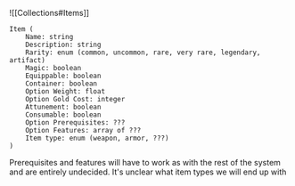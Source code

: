 ![[Collections#Items]]

```
Item (
	Name: string
	Description: string
	Rarity: enum (common, uncommon, rare, very rare, legendary, artifact)
	Magic: boolean
	Equippable: boolean
	Container: boolean
	Option Weight: float
	Option Gold Cost: integer
	Attunement: boolean
	Consumable: boolean
	Option Prerequisites: ???
	Option Features: array of ???
	Item type: enum (weapon, armor, ???)
)
```

Prerequisites and features will have to work as with the rest of the system and are entirely undecided. It's unclear what item types we will end up with
